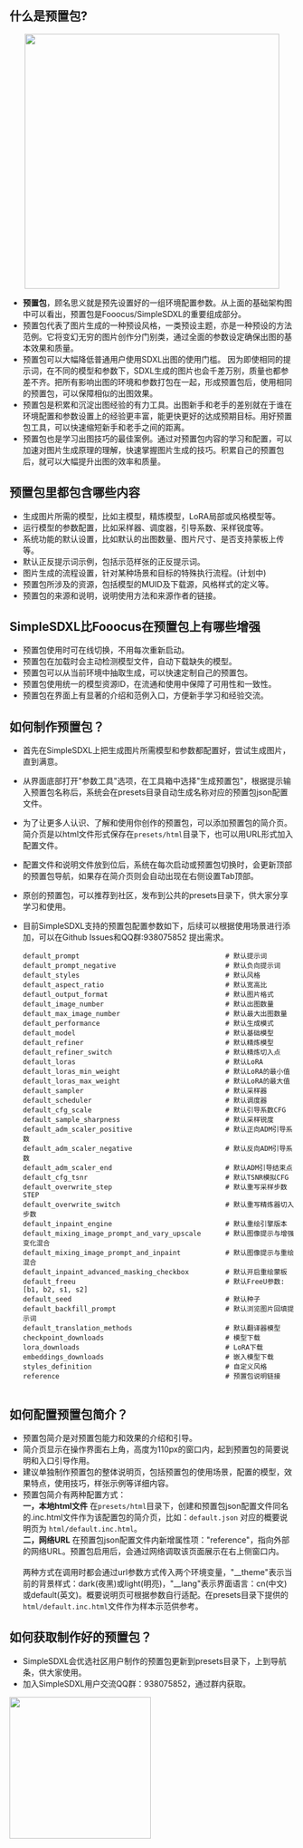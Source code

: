 ## 什么是预置包?
<div align=center><img width="450" src="https://v2.token.tm/img/SimpleSDXL_preset_1.png"></div>

* **预置包**，顾名思义就是预先设置好的一组环境配置参数。从上面的基础架构图中可以看出，预置包是Fooocus/SimpleSDXL的重要组成部分。
* 预置包代表了图片生成的一种预设风格，一类预设主题，亦是一种预设的方法范例。它将变幻无穷的图片创作分门别类，通过全面的参数设定确保出图的基本效果和质量。
* 预置包可以大幅降低普通用户使用SDXL出图的使用门槛。 因为即使相同的提示词，在不同的模型和参数下，SDXL生成的图片也会千差万别，质量也都参差不齐。把所有影响出图的环境和参数打包在一起，形成预置包后，使用相同的预置包，可以保障相似的出图效果。
* 预置包是积累和沉淀出图经验的有力工具。出图新手和老手的差别就在于谁在环境配置和参数设置上的经验更丰富，能更快更好的达成预期目标。用好预置包工具，可以快速缩短新手和老手之间的距离。
* 预置包也是学习出图技巧的最佳案例。通过对预置包内容的学习和配置，可以加速对图片生成原理的理解，快速掌握图片生成的技巧。积累自己的预置包后，就可以大幅提升出图的效率和质量。

## 预置包里都包含哪些内容
- 生成图片所需的模型，比如主模型，精炼模型，LoRA局部或风格模型等。
- 运行模型的参数配置，比如采样器、调度器，引导系数、采样锐度等。
- 系统功能的默认设置，比如默认的出图数量、图片尺寸、是否支持蒙板上传等。
- 默认正反提示词示例，包括示范样张的正反提示词。
- 图片生成的流程设置，针对某种场景和目标的特殊执行流程。(计划中)
- 预置包所涉及的资源，包括模型的MUID及下载源，风格样式的定义等。
- 预置包的来源和说明，说明使用方法和来源作者的链接。

## SimpleSDXL比Fooocus在预置包上有哪些增强
- 预置包使用时可在线切换，不用每次重新启动。
- 预置包在加载时会主动检测模型文件，自动下载缺失的模型。
- 预置包可以从当前环境中抽取生成，可以快速定制自己的预置包。
- 预置包使用统一的模型资源ID，在流通和使用中保障了可用性和一致性。
- 预置包在界面上有显著的介绍和范例入口，方便新手学习和经验交流。

## 如何制作预置包？
- 首先在SimpleSDXL上把生成图片所需模型和参数都配置好，尝试生成图片，直到满意。
- 从界面底部打开"参数工具"选项，在工具箱中选择"生成预置包"，根据提示输入预置包名称后，系统会在presets目录自动生成名称对应的预置包json配置文件。
- 为了让更多人认识、了解和使用你创作的预置包，可以添加预置包的简介页。简介页是以html文件形式保存在`presets/html`目录下，也可以用URL形式加入配置文件。
- 配置文件和说明文件放到位后，系统在每次启动或预置包切换时，会更新顶部的预置包导航，如果存在简介页则会自动出现在右侧设置Tab顶部。
- 原创的预置包，可以推荐到社区，发布到公共的presets目录下，供大家分享学习和使用。
- 目前SimpleSDXL支持的预置包配置参数如下，后续可以根据使用场景进行添加，可以在Github Issues和QQ群:938075852 提出需求。

  ```
  default_prompt                                    # 默认提示词
  default_prompt_negative                           # 默认负向提示词
  default_styles                                    # 默认风格
  default_aspect_ratio                              # 默认宽高比
  defautl_output_format                             # 默认图片格式
  default_image_number                              # 默认出图数量
  default_max_image_number                          # 默认最大出图数量
  default_performance                               # 默认生成模式
  default_model                                     # 默认基础模型
  default_refiner                                   # 默认精炼模型
  default_refiner_switch                            # 默认精炼切入点
  default_loras                                     # 默认LoRA
  default_loras_min_weight                          # 默认LoRA的最小值
  default_loras_max_weight                          # 默认LoRA的最大值
  default_sampler                                   # 默认采样器
  default_scheduler                                 # 默认调度器
  default_cfg_scale                                 # 默认引导系数CFG
  default_sample_sharpness                          # 默认采样锐度
  default_adm_scaler_positive                       # 默认正向ADM引导系数
  default_adm_scaler_negative                       # 默认反向ADM引导系数
  default_adm_scaler_end                            # 默认ADM引导结束点
  default_cfg_tsnr                                  # 默认TSNR模拟CFG
  default_overwrite_step                            # 默认重写采样步数STEP
  default_overwrite_switch                          # 默认重写精炼器切入步数
  default_inpaint_engine                            # 默认重绘引擎版本
  default_mixing_image_prompt_and_vary_upscale      # 默认图像提示与增强变化混合
  default_mixing_image_prompt_and_inpaint           # 默认图像提示与重绘混合
  default_inpaint_advanced_masking_checkbox         # 默认开启重绘蒙板
  default_freeu                                     # 默认FreeU参数: [b1, b2, s1, s2]
  default_seed                                      # 默认种子
  default_backfill_prompt                           # 默认浏览图片回填提示词
  default_translation_methods                       # 默认翻译器模型
  checkpoint_downloads                              # 模型下载
  lora_downloads                                    # LoRA下载
  embeddings_downloads                              # 嵌入模型下载
  styles_definition                                 # 自定义风格
  reference                                         # 预置包说明链接
  

## 如何配置预置包简介？
- 预置包简介是对预置包能力和效果的介绍和引导。
- 简介页显示在操作界面右上角，高度为110px的窗口内，起到预置包的简要说明和入口引导作用。
- 建议单独制作预置包的整体说明页，包括预置包的使用场景，配置的模型，效果特点，使用技巧，样张示例等详细内容。
- 预置包简介有两种配置方式：
<br>**一，本地html文件** 在`presets/html`目录下，创建和预置包json配置文件同名的.inc.html文件作为该配置包的简介页，比如：`default.json` 对应的概要说明页为 `html/default.inc.html`。
<br>**二，网络URL** 在预置包json配置文件内新增属性项："reference"，指向外部的网络URL。预置包启用后，会通过网络调取该页面展示在右上侧窗口内。
<br><br>两种方式在调用时都会通过url参数方式传入两个环境变量，"__theme"表示当前的背景样式：dark(夜黑)或light(明亮)，"__lang"表示界面语言：cn(中文)或default(英文)。概要说明页可根据参数自行适配。在presets目录下提供的`html/default.inc.html`文件作为样本示范供参考。

## 如何获取制作好的预置包？
- SimpleSDXL会优选社区用户制作的预置包更新到presets目录下，上到导航条，供大家使用。
- 加入SimpleSDXL用户交流QQ群：938075852，通过群内获取。
<img width="250" src="https://v2.token.tm/img/qqgroup.jpg">
